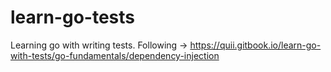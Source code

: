 # learn-go-tests

Learning go with writing tests. Following -> https://quii.gitbook.io/learn-go-with-tests/go-fundamentals/dependency-injection
